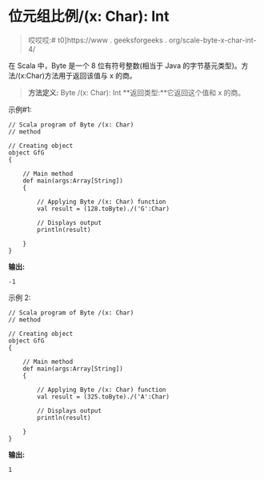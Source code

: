 # 位元组比例/(x: Char): Int

> 哎哎哎:# t0]https://www . geeksforgeeks . org/scale-byte-x-char-int-4/

在 Scala 中，Byte 是一个 8 位有符号整数(相当于 Java 的字节基元类型)。方法/(x:Char)方法用于返回该值与 x 的商。

> **方法定义:** Byte /(x: Char): Int
> **返回类型:**它返回这个值和 x 的商。

示例#1:

```
// Scala program of Byte /(x: Char)
// method 

// Creating object 
object GfG 
{ 

    // Main method 
    def main(args:Array[String]) 
    { 

        // Applying Byte /(x: Char) function 
        val result = (128.toByte)./('G':Char) 

        // Displays output 
        println(result) 

    } 
} 
```

**输出:**

```
-1
```

示例 2:

```
// Scala program of Byte /(x: Char)
// method 

// Creating object 
object GfG 
{ 

    // Main method 
    def main(args:Array[String]) 
    { 

        // Applying Byte /(x: Char) function 
        val result = (325.toByte)./('A':Char) 

        // Displays output 
        println(result) 

    } 
} 
```

**输出:**

```
1
```